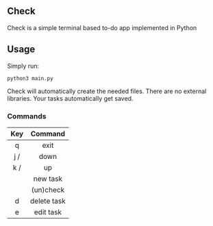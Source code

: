 ## Check

Check is a simple terminal based to-do app implemented in Python

## Usage

Simply run:

```
python3 main.py
```

Check will automatically create the needed files. There are no external libraries. Your tasks automatically get saved.

### Commands

| Key        | Command     |
|:----------:|:-----------:|
| q          | exit        |
| j / <down> | down        |
| k / <up>   | up          |
| <space>    | new task    |
| <enter>    | (un)check   |
| d          | delete task |
| e          | edit task   |


